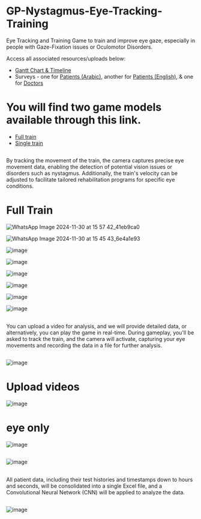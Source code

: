 # GP-Nystagmus-Eye-Tracking-Training
Eye Tracking and Training Game to train and improve eye gaze, especially in people with Gaze-Fixation issues or Oculomotor Disorders.

Access all associated resources/uploads below:

- [Gantt Chart & Timeline](https://docs.google.com/spreadsheets/d/1TkLX_q5t6vAm9R57QAuC5okDFoFYQ8wd57yXewiJa3M/edit?usp=sharing)
- Surveys - one for [Patients (Arabic)](https://docs.google.com/forms/d/e/1FAIpQLSfhU_CxO59pTOpdHfrxsELWIn-23gpyVego-ujayt2F48EqSg/viewform), another for [Patients (English)](https://forms.gle/nXjsG7GL7pAjySASA), & one for [Doctors](https://docs.google.com/forms/d/e/1FAIpQLSciKyrwdtClstPlHFf0jYcR8N-ioTminI9EbtT88zsERKBKZg/viewform)

##

# You will find two game models available through this link.
- [Full train](https://drive.google.com/file/d/1_lrU5ZZ7M_gU2Fe3pQ_poHGJD09g1Ga6/view?usp=drive_link)
- [Single train](https://drive.google.com/file/d/1uQnZRPEIM_3OgR7_sidVaX8bNVZxBI8W/view?usp=drive_link)

##
By tracking the movement of the train, the camera captures precise eye movement data, enabling the detection of potential vision issues or disorders such as nystagmus. Additionally, the train's velocity can be adjusted to facilitate tailored rehabilitation programs for specific eye conditions.
##

# Full Train

![WhatsApp Image 2024-11-30 at 15 57 42_41eb9ca0](https://github.com/user-attachments/assets/e88a1ea3-178a-4f93-9001-25e3d3edc743)

![WhatsApp Image 2024-11-30 at 15 45 43_6e4a1e93](https://github.com/user-attachments/assets/1870d759-da74-462f-bde5-db7a476c92c5)




![image](https://github.com/user-attachments/assets/c719bd25-d1b4-4de2-a418-7ca8258a7538)



![image](https://github.com/user-attachments/assets/7e6c1f20-1fce-475d-9b43-01978fa4219b)

![image](https://github.com/user-attachments/assets/64cfd325-3fb2-476a-8001-76bc5a6a9a54)


![image](https://github.com/user-attachments/assets/2914c7b7-351a-48a4-b3b8-8300d532151f)


![image](https://github.com/user-attachments/assets/7b1ee11d-1a4e-4cf9-b47c-f731e8e0fb66)


![image](https://github.com/user-attachments/assets/6c5072b5-b5ce-472d-a7b0-9df170daea3d)


##
 You can upload a video for analysis, and we will provide detailed data, or alternatively, you can play the game in real-time. During gameplay, you'll be asked to track the train, and the camera will activate, capturing your eye movements and recording the data in a file for further analysis.

##
![image](https://github.com/user-attachments/assets/0efa7c91-05aa-41e1-abfb-bac942001921)

##

# Upload videos

![image](https://github.com/user-attachments/assets/8a77392b-bd8f-4082-93c3-9f816c7ab1f3)


# eye only 

![image](https://github.com/user-attachments/assets/918ef336-7b7b-41e4-ac6c-f8c70c944590)

##

![image](https://github.com/user-attachments/assets/61c0f74b-25c9-44e2-873d-b0f7a6afbbd5)

##
 All patient data, including their test histories and timestamps down to hours and seconds, will be consolidated into a single Excel file, and a Convolutional Neural Network (CNN) will be applied to analyze the data.

##

![image](https://github.com/user-attachments/assets/092d6997-75dd-45d1-8052-30825cb1814d)




